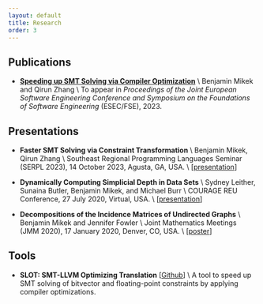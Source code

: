 ```yaml
---
layout: default
title: Research
order: 3
---
```


## Publications
+ **[Speeding up SMT Solving via Compiler Optimization](\resources\FSE_SLOT.pdf)** \\
Benjamin Mikek and Qirun Zhang \\
To appear in *Proceedings of the Joint European Software Engineering Conference and Symposium on the Foundations of Software Engineering* (ESEC/FSE), 2023.

## Presentations
+ **Faster SMT Solving via Constraint Transformation** \\
Benjamin Mikek, Qirun Zhang \\
Southeast Regional Programming Languages Seminar (SERPL 2023), 14 October 2023, Agusta, GA, USA. \\
[[presentation](\resources\SERPL2023.pdf)]

+ **Dynamically Computing Simplicial Depth in Data Sets** \\
Sydney Leither, Sunaina Butler, Benjamin Mikek, and Michael Burr \\
COURAGE REU Conference, 27 July 2020, Virtual, USA.  \\
[[presentation](\resources\depth.pdf)]

+ **Decompositions of the Incidence Matrices of Undirected Graphs** \\
Benjamin Mikek and Jennifer Fowler \\
Joint Mathematics Meetings (JMM 2020), 17 January 2020, Denver, CO, USA. \\
[[poster](\resources\JMM_Poster.pdf)]

## Tools
+ **SLOT: SMT-LLVM Optimizing Translation** \[[Github](https://github.com/mikekben/SLOT)] \\
A tool to speed up SMT solving of bitvector and floating-point constraints by applying compiler optimizations.